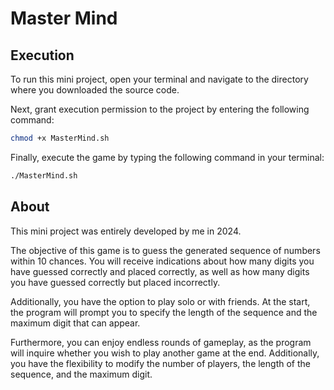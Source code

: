 # Master Mind

## Execution

To run this mini project, open your terminal and navigate to the directory where you downloaded the source code.

Next, grant execution permission to the project by entering the following command:

```bash
chmod +x MasterMind.sh
```

Finally, execute the game by typing the following command in your terminal:

```bash
./MasterMind.sh
```

## About

This mini project was entirely developed by me in 2024.

The objective of this game is to guess the generated sequence of numbers within 10 chances. You will receive indications about how many digits you have guessed correctly and placed correctly, as well as how many digits you have guessed correctly but placed incorrectly.

 Additionally, you have the option to play solo or with friends. At the start, the program will prompt you to specify the length of the sequence and the maximum digit that can appear.

Furthermore, you can enjoy endless rounds of gameplay, as the program will inquire whether you wish to play another game at the end. Additionally, you have the flexibility to modify the number of players, the length of the sequence, and the maximum digit.